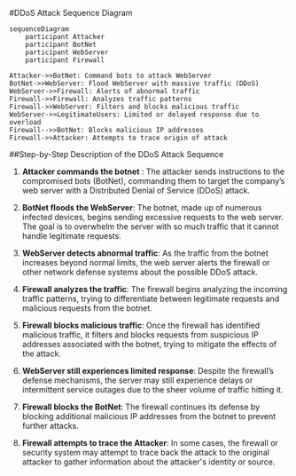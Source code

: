 #DDoS Attack Sequence Diagram 
```mermaid
sequenceDiagram
    participant Attacker
    participant BotNet
    participant WebServer
    participant Firewall
```    
    Attacker->>BotNet: Command bots to attack WebServer
    BotNet->>WebServer: Flood WebServer with massive traffic (DDoS)
    WebServer->>Firewall: Alerts of abnormal traffic
    Firewall->>Firewall: Analyzes traffic patterns
    Firewall->>WebServer: Filters and blocks malicious traffic
    WebServer->>LegitimateUsers: Limited or delayed response due to overload
    Firewall-->>BotNet: Blocks malicious IP addresses
    Firewall->>Attacker: Attempts to trace origin of attack

##Step-by-Step Description of the DDoS Attack Sequence 

1. **Attacker commands the botnet** : The attacker sends instructions to the compromised bots (BotNet), commanding them to target the company’s web server with a Distributed Denial of Service (DDoS) attack.
  
2. **BotNet floods the WebServer**: The botnet, made up of numerous infected devices, begins sending excessive requests to the web server. The goal is to overwhelm the server with so much traffic that it cannot handle legitimate requests.

3. **WebServer detects abnormal traffic**: As the traffic from the botnet increases beyond normal limits, the web server alerts the firewall or other network defense systems about the possible DDoS attack.

4. **Firewall analyzes the traffic**: The firewall begins analyzing the incoming traffic patterns, trying to differentiate between legitimate requests and malicious requests from the botnet.

5. **Firewall blocks malicious traffic**: Once the firewall has identified malicious traffic, it filters and blocks requests from suspicious IP addresses associated with the botnet, trying to mitigate the effects of the attack.

6. **WebServer still experiences limited response**: Despite the firewall’s defense mechanisms, the server may still experience delays or intermittent service outages due to the sheer volume of traffic hitting it.

7. **Firewall blocks the BotNet**: The firewall continues its defense by blocking additional malicious IP addresses from the botnet to prevent further attacks.

8. **Firewall attempts to trace the Attacker**: In some cases, the firewall or security system may attempt to trace back the attack to the original attacker to gather information about the attacker's identity or source.

